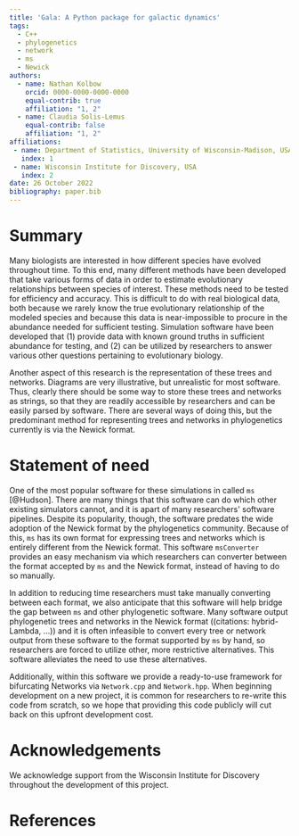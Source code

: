 ```yaml
---
title: 'Gala: A Python package for galactic dynamics'
tags:
  - C++
  - phylogenetics
  - network
  - ms
  - Newick
authors:
  - name: Nathan Kolbow
    orcid: 0000-0000-0000-0000
    equal-contrib: true
    affiliation: "1, 2"
  - name: Claudia Solis-Lemus
    equal-contrib: false
    affiliation: "1, 2"
affiliations:
 - name: Department of Statistics, University of Wisconsin-Madison, USA
   index: 1
 - name: Wisconsin Institute for Discovery, USA
   index: 2
date: 26 October 2022
bibliography: paper.bib
---
```


# Summary

Many biologists are interested in how different species have evolved throughout time. To this end, many different methods have been developed that take various forms of data in order to estimate evolutionary relationships between species of interest. These methods need to be tested for efficiency and accuracy. This is difficult to do with real biological data, both because we rarely know the true evolutionary relationship of the modeled species and because this data is near-impossible to procure in the abundance needed for sufficient testing. Simulation software have been developed that (1) provide data with known ground truths in sufficient abundance for testing, and (2) can be utilized by researchers to answer various other questions pertaining to evolutionary biology.

Another aspect of this research is the representation of these trees and networks. Diagrams are very illustrative, but unrealistic for most software. Thus, clearly there should be some way to store these trees and networks as strings, so that they are readily accessible by researchers and can be easily parsed by software. There are several ways of doing this, but the predominant method for representing trees and networks in phylogenetics currently is via the Newick format.

# Statement of need

One of the most popular software for these simulations in called `ms` [@Hudson]. There are many things that this software can do which other existing simulators cannot, and it is apart of many researchers' software pipelines. Despite its popularity, though, the software predates the wide adoption of the Newick format by the phylogenetics community. Because of this, `ms` has its own format for expressing trees and networks which is entirely different from the Newick format. This software `msConverter` provides an easy mechanism via which researchers can converter between the format accepted by `ms` and the Newick format, instead of having to do so manually.

In addition to reducing time researchers must take manually converting between each format, we also anticipate that this software will help bridge the gap between `ms` and other phylogenetic software. Many software output phylogenetic trees and networks in the Newick format ((citations: hybrid-Lambda, ...)) and it is often infeasible to convert every tree or network output from these software to the format supported by `ms` by hand, so researchers are forced to utilize other, more restrictive alternatives. This software alleviates the need to use these alternatives.

Additionally, within this software we provide a ready-to-use framework for bifurcating Networks via `Network.cpp` and `Network.hpp`. When beginning development on a new project, it is common for researchers to re-write this code from scratch, so we hope that providing this code publicly will cut back on this upfront development cost.

# Acknowledgements

We acknowledge support from the Wisconsin Institute for Discovery throughout the development of this project.

# References